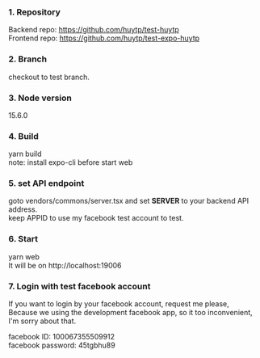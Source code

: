 ### 1. Repository
Backend repo: https://github.com/huytp/test-huytp </br>
Frontend repo: https://github.com/huytp/test-expo-huytp
### 2. Branch
checkout to test branch.
### 3. Node version
15.6.0
### 4. Build
yarn build
<br/>
note: install expo-cli before start web
### 5. set API endpoint
goto vendors/commons/server.tsx and set __SERVER__ to your backend API address.</br>
keep APPID to use my facebook test account to test.

### 6. Start
yarn web </br>
It will be on http://localhost:19006
### 7. Login with test facebook account
If you want to login by your facebook account, request me please,</br>
Because we using the development facebook app, so it too inconvenient, I'm sorry about that.</br>

facebook ID: 100067355509912</br>
facebook password: 45tgbhu89</br>
